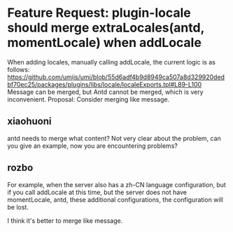 # Feature Request: plugin-locale should merge extraLocales(antd, momentLocale) when addLocale

When adding locales, manually calling addLocale, the current logic is as follows:
https://github.com/umijs/umi/blob/55d6adf4b9d8949ca507a8d329920dedbf70ec25/packages/plugins/libs/locale/localeExports.tpl#L89-L100
Message can be merged, but Antd cannot be merged, which is very inconvenient.
Proposal: Consider merging like message.

## xiaohuoni

antd needs to merge what content? Not very clear about the problem, can you give an example, now you are encountering problems?

## rozbo

For example, when the server also has a zh-CN language configuration, but if you call addLocale at this time, but the server does not have momentLocale, antd, these additional configurations, the configuration will be lost.

I think it's better to merge like message.
